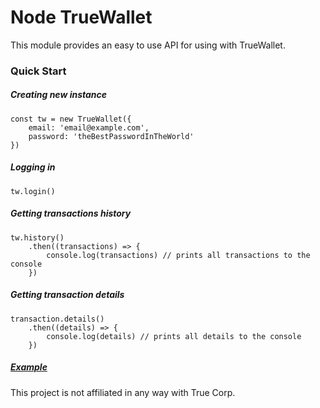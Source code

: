 # Node TrueWallet
This module provides an easy to use API for using with TrueWallet.

### Quick Start

##### Creating new instance

```
const tw = new TrueWallet({
    email: 'email@example.com',
    password: 'theBestPasswordInTheWorld'
})
```

##### Logging in

```
tw.login()
```

##### Getting transactions history

```
tw.history()
    .then((transactions) => {
        console.log(transactions) // prints all transactions to the console
    })
```

##### Getting transaction details

```
transaction.details()
    .then((details) => {
        console.log(details) // prints all details to the console
    })
```

##### [Example](https://github.com/paphonbth/node-tw/blob/master/example/app.js)

This project is not affiliated in any way with True Corp.

